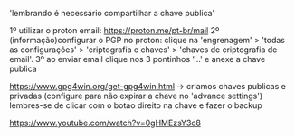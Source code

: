 'lembrando é necessário compartilhar a chave publica'

1º utilizar o proton email: https://proton.me/pt-br/mail
2º (informação)configurar o PGP no proton: clique na 'engrenagem' > 'todas as configurações' > 'criptografia e chaves' > 'chaves de criptografia de email'.
3º ao enviar email clique nos 3 pontinhos '...' e anexe a chave publica

https://www.gpg4win.org/get-gpg4win.html -> criamos chaves publicas e privadas (configure para não expirar a chave no 'advance settings')
lembres-se de clicar com o botao direito na chave e fazer o backup

https://www.youtube.com/watch?v=0gHMEzsY3c8